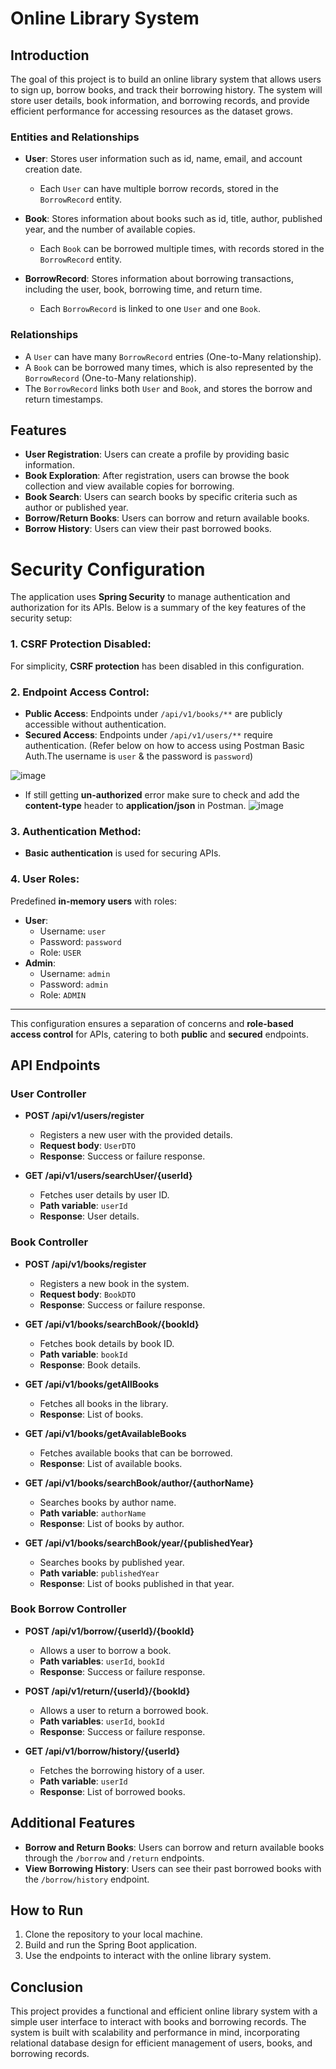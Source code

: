 # Online Library System

## Introduction

The goal of this project is to build an online library system that allows users to sign up, borrow books, and track their borrowing history. The system will store user details, book information, and borrowing records, and provide efficient performance for accessing resources as the dataset grows.

### Entities and Relationships

- **User**: Stores user information such as id, name, email, and account creation date.
  - Each `User` can have multiple borrow records, stored in the `BorrowRecord` entity.
  
- **Book**: Stores information about books such as id, title, author, published year, and the number of available copies.
  - Each `Book` can be borrowed multiple times, with records stored in the `BorrowRecord` entity.

- **BorrowRecord**: Stores information about borrowing transactions, including the user, book, borrowing time, and return time.
  - Each `BorrowRecord` is linked to one `User` and one `Book`.

### Relationships
- A `User` can have many `BorrowRecord` entries (One-to-Many relationship).
- A `Book` can be borrowed many times, which is also represented by the `BorrowRecord` (One-to-Many relationship).
- The `BorrowRecord` links both `User` and `Book`, and stores the borrow and return timestamps.

## Features

- **User Registration**: Users can create a profile by providing basic information.
- **Book Exploration**: After registration, users can browse the book collection and view available copies for borrowing.
- **Book Search**: Users can search books by specific criteria such as author or published year.
- **Borrow/Return Books**: Users can borrow and return available books.
- **Borrow History**: Users can view their past borrowed books.

# Security Configuration




The application uses **Spring Security** to manage authentication and authorization for its APIs. Below is a summary of the key features of the security setup:

### 1. CSRF Protection Disabled:
For simplicity, **CSRF protection** has been disabled in this configuration.

### 2. Endpoint Access Control:
- **Public Access**: Endpoints under `/api/v1/books/**` are publicly accessible without authentication.
- **Secured Access**: Endpoints under `/api/v1/users/**` require authentication. (Refer below on how to access using Postman Basic Auth.The username is `user` & the password is `password`)

![image](https://github.com/user-attachments/assets/ef62fd6a-5f95-4172-9501-ff52882e53de)

- If still getting **un-authorized** error make sure to check and add the **content-type** header to **application/json** in Postman.
  ![image](https://github.com/user-attachments/assets/07feb8ab-ca2f-42e2-9317-7074afcc7101)

### 3. Authentication Method:
- **Basic authentication** is used for securing APIs.

### 4. User Roles:
Predefined **in-memory users** with roles:
- **User**: 
  - Username: `user`
  - Password: `password`
  - Role: `USER`
- **Admin**: 
  - Username: `admin`
  - Password: `admin`
  - Role: `ADMIN`

---

This configuration ensures a separation of concerns and **role-based access control** for APIs, catering to both **public** and **secured** endpoints.


## API Endpoints

### User Controller

- **POST /api/v1/users/register**
  - Registers a new user with the provided details.
  - **Request body**: `UserDTO`
  - **Response**: Success or failure response.

- **GET /api/v1/users/searchUser/{userId}**
  - Fetches user details by user ID.
  - **Path variable**: `userId`
  - **Response**: User details.

### Book Controller

- **POST /api/v1/books/register**
  - Registers a new book in the system.
  - **Request body**: `BookDTO`
  - **Response**: Success or failure response.

- **GET /api/v1/books/searchBook/{bookId}**
  - Fetches book details by book ID.
  - **Path variable**: `bookId`
  - **Response**: Book details.

- **GET /api/v1/books/getAllBooks**
  - Fetches all books in the library.
  - **Response**: List of books.

- **GET /api/v1/books/getAvailableBooks**
  - Fetches available books that can be borrowed.
  - **Response**: List of available books.

- **GET /api/v1/books/searchBook/author/{authorName}**
  - Searches books by author name.
  - **Path variable**: `authorName`
  - **Response**: List of books by author.

- **GET /api/v1/books/searchBook/year/{publishedYear}**
  - Searches books by published year.
  - **Path variable**: `publishedYear`
  - **Response**: List of books published in that year.

### Book Borrow Controller

- **POST /api/v1/borrow/{userId}/{bookId}**
  - Allows a user to borrow a book.
  - **Path variables**: `userId`, `bookId`
  - **Response**: Success or failure response.

- **POST /api/v1/return/{userId}/{bookId}**
  - Allows a user to return a borrowed book.
  - **Path variables**: `userId`, `bookId`
  - **Response**: Success or failure response.

- **GET /api/v1/borrow/history/{userId}**
  - Fetches the borrowing history of a user.
  - **Path variable**: `userId`
  - **Response**: List of borrowed books.

## Additional Features

- **Borrow and Return Books**: Users can borrow and return available books through the `/borrow` and `/return` endpoints.
- **View Borrowing History**: Users can see their past borrowed books with the `/borrow/history` endpoint.

## How to Run

1. Clone the repository to your local machine.
2. Build and run the Spring Boot application.
3. Use the endpoints to interact with the online library system.

## Conclusion

This project provides a functional and efficient online library system with a simple user interface to interact with books and borrowing records. The system is built with scalability and performance in mind, incorporating relational database design for efficient management of users, books, and borrowing records.
